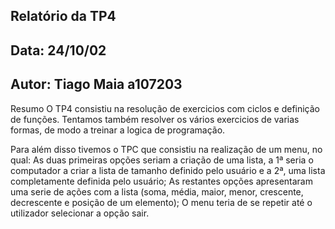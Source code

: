 ## Relatório da TP4
## Data: 24/10/02
## Autor: Tiago Maia a107203
Resumo
O TP4 consistiu na resolução  de exercicios com ciclos e definição de funções. Tentamos também resolver os vários exercicios de varias formas, de modo a
treinar a logica de programação.

Para além disso tivemos o TPC que consistiu na realização de um menu, no qual:
As duas primeiras opções seriam a criação de uma lista, a 1ª seria o computador a criar a lista de tamanho definido pelo usuário e a 2ª, uma lista completamente definida pelo usuário;
As restantes opções apresentaram uma serie de ações com a lista (soma, média, maior, menor, crescente, decrescente e posição de um elemento);
O menu teria de se repetir até o utilizador selecionar a opção sair.
